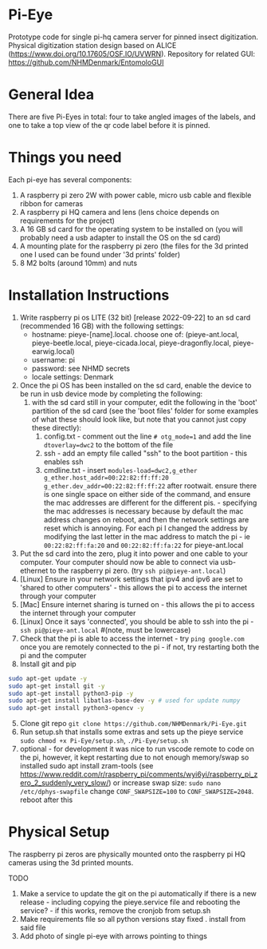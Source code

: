 # Pi-Eye
Prototype code for single pi-hq camera server for pinned insect digitization. Physical digitization station design based on ALICE (https://www.doi.org/10.17605/OSF.IO/UVWRN). Repository for related GUI: https://github.com/NHMDenmark/EntomoloGUI

# General Idea
There are five Pi-Eyes in total: four to take angled images of the labels, and one to take a top view of the qr code label before it is pinned. 

# Things you need
Each pi-eye has several components:
1. A raspberry pi zero 2W with power cable, micro usb cable and flexible ribbon for cameras
2. A raspberry pi HQ camera and lens (lens choice depends on requirements for the project)
3. A 16 GB sd card for the operating system to be installed on (you will probably need a usb adapter to install the OS on the sd card)
4. A mounting plate for the raspberry pi zero (the files for the 3d printed one I used can be found under '3d prints' folder)
5. 8 M2 bolts (around 10mm) and nuts 

# Installation Instructions
1. Write raspberry pi os LITE (32 bit) [release 2022-09-22] to an sd card (recommended 16 GB) with the following settings: 
   - hostname: pieye-[name].local. choose one of: (pieye-ant.local, pieye-beetle.local, pieye-cicada.local, pieye-dragonfly.local, pieye-earwig.local)
   - username: pi 
   - password: see NHMD secrets 
   - locale settings: Denmark
2. Once the pi OS has been installed on the sd card, enable the device to be run in usb device mode by completing the following:
    1. with the sd card still in your computer, edit the following in the 'boot' partition of the sd card (see the 'boot files' folder for some examples of what these should look like, but note that you cannot just copy these directly):
        1. config.txt - comment out the line `# otg_mode=1` and add the line `dtoverlay=dwc2` to the bottom of the file
        2. ssh - add an empty file called "ssh" to the boot partition - this enables ssh
        3. cmdline.txt - insert `modules-load=dwc2,g_ether g_ether.host_addr=00:22:82:ff:ff:20 g_ether.dev_addr=00:22:82:ff:ff:22` after rootwait. ensure there is one single space on either side of the command, and ensure the mac addresses are different for the different pis. - specifying the mac addresses is necessary because by default the mac address changes on reboot, and then the network settings are reset which is annoying. For each pi I changed the address by modifying the last letter in the mac address to match the pi - ie `00:22:82:ff:fa:20` and `00:22:82:ff:fa:22` for pieye-ant.local
3. Put the sd card into the zero, plug it into power and one cable to your computer. Your computer should now be able to connect via usb-ethernet to the raspberry pi zero. (try `ssh pi@pieye-ant.local`)
4. [Linux] Ensure in your network settings that ipv4 and ipv6 are set to 'shared to other computers' - this allows the pi to access the internet through your computer
4. [Mac] Ensure internet sharing is turned on - this allows the pi to access the internet through your computer
5. [Linux] Once it says 'connected', you should be able to ssh into the pi - `ssh pi@pieye-ant.local` #(note, must be lowercase)
5. Check that the pi is able to access the internet - try `ping google.com` once you are remotely connected to the pi - if not, try restarting both the pi and the computer
6. Install git and pip
```bash
sudo apt-get update -y 
sudo apt-get install git -y
sudo apt-get install python3-pip -y
sudo apt-get install libatlas-base-dev -y # used for update numpy 
sudo apt-get install python3-opencv -y
```
5. Clone git repo `git clone https://github.com/NHMDenmark/Pi-Eye.git`
6. Run setup.sh that installs some extras and sets up the pieye service `sudo chmod +x Pi-Eye/setup.sh`, `./Pi-Eye/setup.sh`
7. optional - for development it was nice to run vscode remote to code on the pi, however, it kept restarting due to not enough memory/swap
   so installed sudo apt install zram-tools (see https://www.reddit.com/r/raspberry_pi/comments/wyi6yi/raspberry_pi_zero_2_suddenly_very_slow/)
   or increase swap size: `sudo nano /etc/dphys-swapfile` change `CONF_SWAPSIZE=100` to `CONF_SWAPSIZE=2048`. reboot after this

# Physical Setup
The raspberry pi zeros are physically mounted onto the raspberry pi HQ cameras using the 3d printed mounts.


TODO
1. Make a service to update the git on the pi automatically if there is a new release - including copying the pieye.service file and rebooting the service? - if this works, remove the cronjob from setup.sh
2. Make requirements file so all python versions stay fixed . install from said file
3. Add photo of single pi-eye with arrows pointing to things


